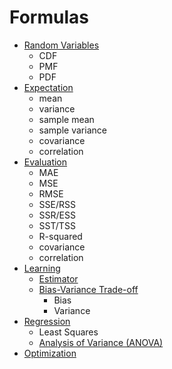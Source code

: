 Formulas
========

- [Random Variables](random-variables.md)
  - CDF
  - PMF
  - PDF
- [Expectation](expectation.md)
  - mean
  - variance
  - sample mean
  - sample variance
  - covariance
  - correlation
- [Evaluation](evaluation.md)
  - MAE
  - MSE
  - RMSE
  - SSE/RSS
  - SSR/ESS
  - SST/TSS
  - R-squared
  - covariance
  - correlation
- [Learning](learning.md)
  - [Estimator](estimator.md)
  - [Bias-Variance Trade-off](bias-variance.md)
    - Bias
    - Variance
- [Regression](regression.md)
  - Least Squares
  - [Analysis of Variance (ANOVA)](anova.md)
- [Optimization](optimization.md)
